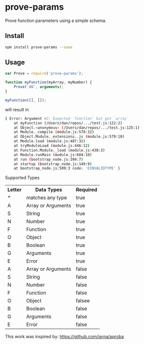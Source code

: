 # prove-params

Prove function parameters using a simple schema.

## Install

```bash
npm install prove-params --save
```

## Usage

```js
var Prove = require('prove-params');

function myFunction(myArray, myNumber) {
	Prove('AN', arguments);
}

myFunction([], []);
```
will result in
```bash
{ Error: Argument #2: Expected `function` but got `array`
    at myFunction (/Users/dan/repos/.../test.js:122:2)
    at Object.<anonymous> (/Users/dan/repos/.../test.js:125:1)
    at Module._compile (module.js:570:32)
    at Object.Module._extensions..js (module.js:579:10)
    at Module.load (module.js:487:32)
    at tryModuleLoad (module.js:446:12)
    at Function.Module._load (module.js:438:3)
    at Module.runMain (module.js:604:10)
    at run (bootstrap_node.js:394:7)
    at startup (bootstrap_node.js:149:9)
    at bootstrap_node.js:509:3 code: 'EINVALIDTYPE' }
```

Supported Types
<table>
<tr>
<th>Letter</th>
<th>Data Types</th>
<th>Required</th>
<tr>

<tr>
<td>*</td>
<td>matches any type</td>
<td>true</td>
<tr>

<tr>
<td>A</td>
<td>Array or Arguments</td>
<td>true</td>
<tr>

<tr>
<td>S</td>
<td>String</td>
<td>true</td>
<tr>

<tr>
<td>N</td>
<td>Number</td>
<td>true</td>
<tr>

<tr>
<td>F</td>
<td>Function</td>
<td>true</td>
<tr>

<tr>
<td>O</td>
<td>Object</td>
<td>true</td>
<tr>

<tr>
<td>B</td>
<td>Boolean</td>
<td>true</td>
<tr>

<tr>
<td>G</td>
<td>Arguments</td>
<td>true</td>
<tr>

<tr>
<td>E</td>
<td>Error</td>
<td>true</td>
<tr>

<tr>
<td>A</td>
<td>Array or Arguments</td>
<td>false</td>
<tr>

<tr>
<td>S</td>
<td>String</td>
<td>false</td>
<tr>

<tr>
<td>N</td>
<td>Number</td>
<td>false</td>
<tr>

<tr>
<td>F</td>
<td>Function</td>
<td>false</td>
<tr>

<tr>
<td>O</td>
<td>Object</td>
<td>falsee</td>
<tr>

<tr>
<td>B</td>
<td>Boolean</td>
<td>false</td>
<tr>

<tr>
<td>G</td>
<td>Arguments</td>
<td>false</td>
<tr>

<tr>
<td>E</td>
<td>Error</td>
<td>false</td>
<tr>
</table>

This work was inspired by: https://github.com/iarna/aproba
